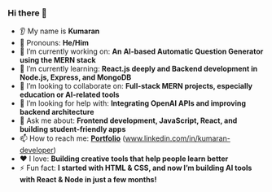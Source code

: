 
### Hi there 👋

* 👂 My name is **Kumaran**
* 👨 Pronouns: **He/Him**
* 🔭 I’m currently working on: **An AI-based Automatic Question Generator using the MERN stack**
* 🌱 I’m currently learning: **React.js deeply and Backend development in Node.js, Express, and MongoDB**
* 🤝 I’m looking to collaborate on: **Full-stack MERN projects, especially education or AI-related tools**
* 🤔 I’m looking for help with: **Integrating OpenAI APIs and improving backend architecture**
* 💬 Ask me about: **Frontend development, JavaScript, React, and building student-friendly apps**
* 📫 How to reach me: **[Portfolio](https://kumarana007.github.io/Portfolio/)** (www.linkedin.com/in/kumaran-developer)
* ❤️ I love: **Building creative tools that help people learn better**
* ⚡ Fun fact: **I started with HTML & CSS, and now I’m building AI tools with React & Node in just a few months!**

